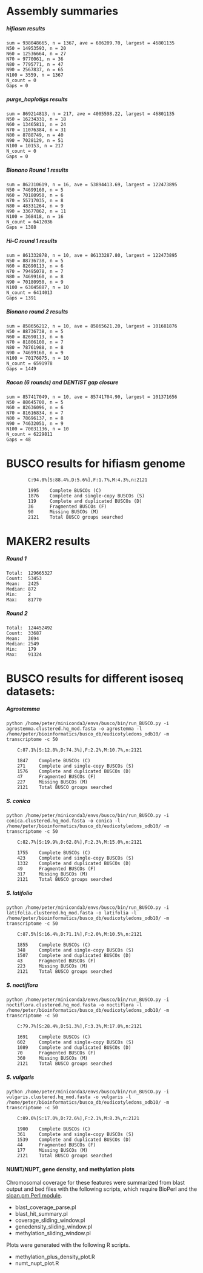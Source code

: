 # Assembly summaries

##### hifiasm results
```
sum = 938048665, n = 1367, ave = 686209.70, largest = 46801135
N50 = 14953593, n = 20
N60 = 12536664, n = 27
N70 = 9770061, n = 36
N80 = 7795771, n = 47
N90 = 2567837, n = 65
N100 = 3559, n = 1367
N_count = 0
Gaps = 0
```

##### purge_haplotigs results

```
sum = 869214813, n = 217, ave = 4005598.22, largest = 46801135
N50 = 16234331, n = 18
N60 = 13465811, n = 24
N70 = 11076384, n = 31
N80 = 8788749, n = 40
N90 = 7028129, n = 51
N100 = 10153, n = 217
N_count = 0
Gaps = 0
```

##### Bionano Round 1 results
```
sum = 862310619, n = 16, ave = 53894413.69, largest = 122473895
N50 = 74699160, n = 5
N60 = 70180950, n = 6
N70 = 55717035, n = 8
N80 = 48331264, n = 9
N90 = 33677862, n = 11
N100 = 368418, n = 16
N_count = 6412036
Gaps = 1388
```

##### Hi-C round 1 results
```
sum = 861332878, n = 10, ave = 86133287.80, largest = 122473895
N50 = 88736738, n = 5
N60 = 82690113, n = 6
N70 = 79495078, n = 7
N80 = 74699160, n = 8
N90 = 70180950, n = 9
N100 = 63045887, n = 10
N_count = 6414013
Gaps = 1391
```

##### Bionano round 2 results
```
sum = 858656212, n = 10, ave = 85865621.20, largest = 101681876
N50 = 88736738, n = 5
N60 = 82690113, n = 6
N70 = 81806108, n = 7
N80 = 78761988, n = 8
N90 = 74699160, n = 9
N100 = 70176875, n = 10
N_count = 6591978
Gaps = 1449
```

##### Racon (6 rounds) and DENTIST gap closure
```
sum = 857417049, n = 10, ave = 85741704.90, largest = 101371656
N50 = 88645700, n = 5
N60 = 82636096, n = 6
N70 = 81616834, n = 7
N80 = 78696137, n = 8
N90 = 74632051, n = 9
N100 = 70031136, n = 10
N_count = 6229811
Gaps = 48
```


# BUSCO results for hifiasm genome
```
        C:94.0%[S:88.4%,D:5.6%],F:1.7%,M:4.3%,n:2121

        1995    Complete BUSCOs (C)
        1876    Complete and single-copy BUSCOs (S)
        119     Complete and duplicated BUSCOs (D)
        36      Fragmented BUSCOs (F)
        90      Missing BUSCOs (M)
        2121    Total BUSCO groups searched
```


# MAKER2 results

##### Round 1
```
Total:  129665327
Count:  53453
Mean:   2425
Median: 872
Min:    2
Max:    81770
```

##### Round 2
```
Total:  124452492
Count:  33687
Mean:   3694
Median: 2549
Min:    179
Max:    91324
```

# BUSCO results for different isoseq datasets:

##### Agrostemma
`python /home/peter/miniconda3/envs/busco/bin/run_BUSCO.py -i agrostemma.clustered.hq_mod.fasta -o agrostemma -l /home/peter/bioinformatics/busco_db/eudicotyledons_odb10/ -m transcriptome -c 50`

        C:87.1%[S:12.8%,D:74.3%],F:2.2%,M:10.7%,n:2121

        1847    Complete BUSCOs (C)
        271     Complete and single-copy BUSCOs (S)
        1576    Complete and duplicated BUSCOs (D)
        47      Fragmented BUSCOs (F)
        227     Missing BUSCOs (M)
        2121    Total BUSCO groups searched

##### S. conica
`python /home/peter/miniconda3/envs/busco/bin/run_BUSCO.py -i conica.clustered.hq_mod.fasta -o conica -l /home/peter/bioinformatics/busco_db/eudicotyledons_odb10/ -m transcriptome -c 50`

        C:82.7%[S:19.9%,D:62.8%],F:2.3%,M:15.0%,n:2121

        1755    Complete BUSCOs (C)
        423     Complete and single-copy BUSCOs (S)
        1332    Complete and duplicated BUSCOs (D)
        49      Fragmented BUSCOs (F)
        317     Missing BUSCOs (M)
        2121    Total BUSCO groups searched
        
##### S. latifolia
`python /home/peter/miniconda3/envs/busco/bin/run_BUSCO.py -i latifolia.clustered.hq_mod.fasta -o latifolia -l /home/peter/bioinformatics/busco_db/eudicotyledons_odb10/ -m transcriptome -c 50`

        C:87.5%[S:16.4%,D:71.1%],F:2.0%,M:10.5%,n:2121

        1855    Complete BUSCOs (C)
        348     Complete and single-copy BUSCOs (S)
        1507    Complete and duplicated BUSCOs (D)
        43      Fragmented BUSCOs (F)
        223     Missing BUSCOs (M)
        2121    Total BUSCO groups searched
        
##### S. noctiflora
`python /home/peter/miniconda3/envs/busco/bin/run_BUSCO.py -i noctiflora.clustered.hq_mod.fasta -o noctiflora -l /home/peter/bioinformatics/busco_db/eudicotyledons_odb10/ -m transcriptome -c 50`

        C:79.7%[S:28.4%,D:51.3%],F:3.3%,M:17.0%,n:2121

        1691    Complete BUSCOs (C)
        602     Complete and single-copy BUSCOs (S)
        1089    Complete and duplicated BUSCOs (D)
        70      Fragmented BUSCOs (F)
        360     Missing BUSCOs (M)
        2121    Total BUSCO groups searched
        
##### S. vulgaris
`python /home/peter/miniconda3/envs/busco/bin/run_BUSCO.py -i vulgaris.clustered.hq_mod.fasta -o vulgaris -l /home/peter/bioinformatics/busco_db/eudicotyledons_odb10/ -m transcriptome -c 50`

        C:89.6%[S:17.0%,D:72.6%],F:2.1%,M:8.3%,n:2121

        1900    Complete BUSCOs (C)
        361     Complete and single-copy BUSCOs (S)
        1539    Complete and duplicated BUSCOs (D)
        44      Fragmented BUSCOs (F)
        177     Missing BUSCOs (M)
        2121    Total BUSCO groups searched

#### NUMT/NUPT, gene density, and methylation plots

Chromosomal coverage for these features were summarized from blast output and bed files with the following scripts, which require BioPerl and the [sloan.pm Perl module](https://github.com/dbsloan/perl_modules).

- blast_coverage_parse.pl
- blast_hit_summary.pl
- coverage_sliding_window.pl
- genedensity_sliding_window.pl
- methylation_sliding_window.pl

Plots were generated with the following R scripts.

- methylation_plus_density_plot.R
- numt_nupt_plot.R
